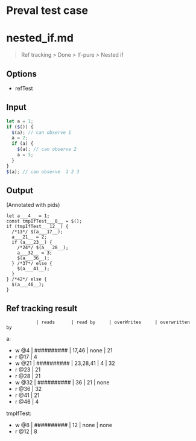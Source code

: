 # Preval test case

# nested_if.md

> Ref tracking > Done > If-pure > Nested if

## Options

- refTest

## Input

`````js filename=intro
let a = 1;
if ($()) {
  $(a); // can observe 1
  a = 2;
  if (a) {
    $(a); // can observe 2
    a = 3;
  }
}
$(a); // can observe  1 2 3
`````


## Output

(Annotated with pids)

`````filename=intro
let a___4__ = 1;
const tmpIfTest___8__ = $();
if (tmpIfTest___12__) {
  /*13*/ $(a___17__);
  a___21__ = 2;
  if (a___23__) {
    /*24*/ $(a___28__);
    a___32__ = 3;
    $(a___36__);
  } /*37*/ else {
    $(a___41__);
  }
} /*42*/ else {
  $(a___46__);
}
`````


## Ref tracking result


               | reads      | read by     | overWrites     | overwritten by
a:
  - w @4       | ########## | 17,46       | none           | 21
  - r @17      | 4
  - w @21      | ########## | 23,28,41    | 4              | 32
  - r @23      | 21
  - r @28      | 21
  - w @32      | ########## | 36          | 21             | none
  - r @36      | 32
  - r @41      | 21
  - r @46      | 4

tmpIfTest:
  - w @8       | ########## | 12          | none           | none
  - r @12      | 8
